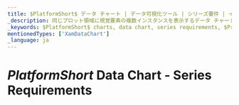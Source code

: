 ```yaml
---
title: $PlatformShort$ データ チャート | データ可視化ツール | シリーズ要件 | インフラジスティックス
_description: 同じプロット領域に視覚要素の複数インスタンスを表示するデータ チャートを作成し、複合チャートビューを作成します。
_keywords: $PlatformShort$ charts, data chart, series requirements, $ProductName$, Infragistics, $PlatformShort$ チャート, データ チャート, シリーズ要件, インフラジスティックス
mentionedTypes: ['XamDataChart']
_language: ja
---
```

# $PlatformShort$ Data Chart - Series Requirements
<!--
TODO port this topic without any samples

https://staging.infragistics.com/help/wpf/datachart-series-requirements -->
